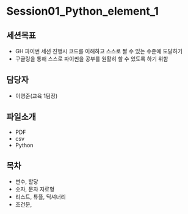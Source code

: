 Session01_Python_element_1
===

세션목표
---
 - GH 파이썬 세션 진행시 코드를 이해하고 스스로 짤 수 있는 수준에 도달하기 
 - 구글링을 통해 스스로 파이썬을 공부를 원활히 할 수 있도록 하기 위함

담당자
---
 - 이영준(교육 1팀장)

파일소개
---
   
 - PDF 
 - csv
 - Python 
 


목차
---
   
 - 변수, 할당
 - 숫자, 문자 자료형
 - 리스트, 튜플, 딕셔너리 
 - 조건문, 
